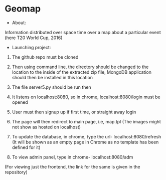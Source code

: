 # Geomap

- About:

Information distributed over space time over a map about a particular event (here T20 World Cup, 2016)

- Launching project:

1. The github repo must be cloned

2. Then using command line, the directory should be changed to the location to the inside of the extracted zip file, MongoDB application should then be installed in this location

3. The file server5.py should be run then

4. It listens on localhost:8080, so in chrome, localhost:8080/login must be opened

5. User must then signup up if first time, or straight away login

6. The page will then redirect to main page, i.e, map.tpl (The images might not show as hosted on localhost)

7. To update the database, in chrome, type the url- localhost:8080/refresh (It will be shown as an empty page in Chrome as no template has been defined for it)

8. To view admin panel, type in chrome- localhost:8080/adm

(For viewing just the frontend, the link for the same is given in the repository)
